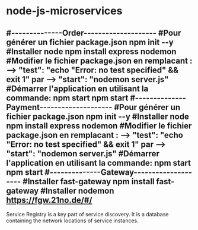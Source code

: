 # node-js-microservices
#--------------Order--------------------
#Pour générer un fichier package.json
npm init --y
#Installer node
npm install express nodemon
#Modifier le fichier package.json en remplacant :
--> "test": "echo \"Error: no test specified\" && exit 1" par
--> "start": "nodemon server.js"
#Démarrer l'application en utilisant la commande: npm start
npm start
#--------------Payment--------------------
#Pour générer un fichier package.json
npm init --y
#Installer node
npm install express nodemon
#Modifier le fichier package.json
en remplacant :
--> "test": "echo \"Error: no test specified\" && exit 1" par
--> "start": "nodemon server.js"
#Démarrer l'application en utilisant la commande: npm start
npm start
#--------------Gateway--------------------
#Installer fast-gateway
npm install fast-gateway
#Installer nodemon
https://fgw.21no.de/#/
-----------------------------------------------------
Service Registry is a key part of service discovery.
It is a database containing the network locations of service instances.
